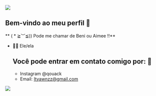 ![](https://media.tenor.com/G4wyHgU3LdQAAAAi/coquette-aesthetic.gif)
## Bem-vindo ao meu perfil 🐰
** ( * ≧︶≦))  Pode me chamar de Beni ou Aimee !!**

- 💌💤 Ele/ela

  ## Você pode entrar em contato comigo por: 📱
  - Instagram  @qouack
  - Email: Ityawnzz@gmail.com







![](https://media1.tenor.com/m/Hz93AQLlh-sAAAAC/gyu-beomgyu.gif)
